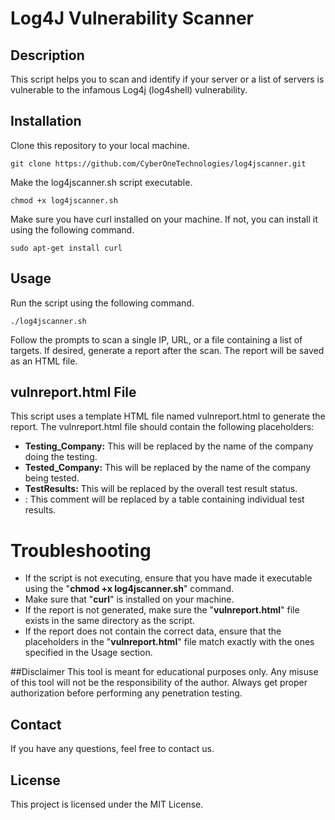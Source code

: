 # Log4J Vulnerability Scanner
## Description
This script helps you to scan and identify if your server or a list of servers is vulnerable to the infamous Log4j (log4shell) vulnerability.

## Installation
Clone this repository to your local machine.

```
git clone https://github.com/CyberOneTechnologies/log4jscanner.git
```

Make the log4jscanner.sh script executable.

```
chmod +x log4jscanner.sh
```

Make sure you have curl installed on your machine. If not, you can install it using the following command.

```
sudo apt-get install curl
```

## Usage
Run the script using the following command.

```
./log4jscanner.sh
```

Follow the prompts to scan a single IP, URL, or a file containing a list of targets.
If desired, generate a report after the scan. The report will be saved as an HTML file.


## vulnreport.html File
This script uses a template HTML file named vulnreport.html to generate the report. The vulnreport.html file should contain the following placeholders:

- **Testing_Company:** This will be replaced by the name of the company doing the testing.
- **Tested_Company:** This will be replaced by the name of the company being tested.
- **TestResults:** This will be replaced by the overall test result status.
- **<!-- Individual results will be inserted here -->**: This comment will be replaced by a table containing individual test results.


# Troubleshooting
- If the script is not executing, ensure that you have made it executable using the "**chmod +x log4jscanner.sh**" command.
- Make sure that "**curl**" is installed on your machine.
- If the report is not generated, make sure the "**vulnreport.html**" file exists in the same directory as the script.
- If the report does not contain the correct data, ensure that the placeholders in the "**vulnreport.html**" file match exactly with the ones specified in the Usage section.


##Disclaimer
This tool is meant for educational purposes only. Any misuse of this tool will not be the responsibility of the author. Always get proper authorization before performing any penetration testing.

## Contact
If you have any questions, feel free to contact us.

## License
This project is licensed under the MIT License.
